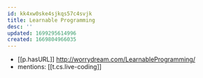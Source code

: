 ```yaml
---
id: kk4xw0ske4sjkqs57c4svjk
title: Learnable Programming
desc: ''
updated: 1699295614996
created: 1669804966035
---
```


- [[p.hasURL]] http://worrydream.com/LearnableProgramming/ 
- mentions: [[t.cs.live-coding]]